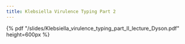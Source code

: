 ```yaml
---
title: Klebsiella Virulence Typing Part 2
---
```


{% pdf "/slides/Klebsiella_virulence_typing_part_II_lecture_Dyson.pdf" height=600px %}
